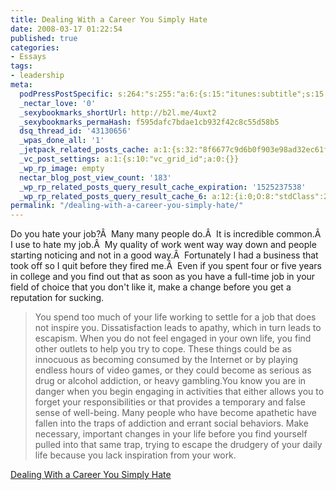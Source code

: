 ```yaml
---
title: Dealing With a Career You Simply Hate
date: 2008-03-17 01:22:54
published: true
categories:
- Essays
tags:
- leadership
meta:
  podPressPostSpecific: s:264:"s:255:"a:6:{s:15:"itunes:subtitle";s:15:"##PostExcerpt##";s:14:"itunes:summary";s:15:"##PostExcerpt##";s:15:"itunes:keywords";s:17:"##WordPressCats##";s:13:"itunes:author";s:10:"##Global##";s:15:"itunes:explicit";s:7:"Default";s:12:"itunes:block";s:7:"Default";}";";
  _nectar_love: '0'
  _sexybookmarks_shortUrl: http://b2l.me/4uxt2
  _sexybookmarks_permaHash: f595dafc7bdae1cb932f42c8c55d58b5
  dsq_thread_id: '43130656'
  _wpas_done_all: '1'
  _jetpack_related_posts_cache: a:1:{s:32:"8f6677c9d6b0f903e98ad32ec61f8deb";a:2:{s:7:"expires";i:1457628384;s:7:"payload";a:3:{i:0;a:1:{s:2:"id";i:4765;}i:1;a:1:{s:2:"id";i:2051;}i:2;a:1:{s:2:"id";i:134;}}}}
  _vc_post_settings: a:1:{s:10:"vc_grid_id";a:0:{}}
  _wp_rp_image: empty
  nectar_blog_post_view_count: '183'
  _wp_rp_related_posts_query_result_cache_expiration: '1525237538'
  _wp_rp_related_posts_query_result_cache_6: a:12:{i:0;O:8:"stdClass":2:{s:7:"post_id";s:4:"1597";s:5:"score";s:17:"56.43792688292933";}i:1;O:8:"stdClass":2:{s:7:"post_id";s:4:"4593";s:5:"score";s:18:"53.210677004910735";}i:2;O:8:"stdClass":2:{s:7:"post_id";s:4:"1110";s:5:"score";s:17:"53.10566037045349";}i:3;O:8:"stdClass":2:{s:7:"post_id";s:2:"30";s:5:"score";s:17:"49.64946945828196";}i:4;O:8:"stdClass":2:{s:7:"post_id";s:3:"872";s:5:"score";s:18:"25.349583692421586";}i:5;O:8:"stdClass":2:{s:7:"post_id";s:3:"411";s:5:"score";s:17:"24.91548491259143";}i:6;O:8:"stdClass":2:{s:7:"post_id";s:3:"710";s:5:"score";s:17:"21.72774407858762";}i:7;O:8:"stdClass":2:{s:7:"post_id";s:3:"737";s:5:"score";s:17:"20.33845812882387";}i:8;O:8:"stdClass":2:{s:7:"post_id";s:3:"370";s:5:"score";s:17:"19.66858155850091";}i:9;O:8:"stdClass":2:{s:7:"post_id";s:3:"624";s:5:"score";s:17:"19.13197727090168";}i:10;O:8:"stdClass":2:{s:7:"post_id";s:3:"673";s:5:"score";s:18:"18.108453003342902";}i:11;O:8:"stdClass":2:{s:7:"post_id";s:3:"396";s:5:"score";s:18:"16.030182399543666";}}
permalink: "/dealing-with-a-career-you-simply-hate/"
---
```

Do you hate your job?Â  Many many people do.Â  It is incredible common.Â  I use to hate my job.Â  My quality of work went way way down and people starting noticing and not in a good way.Â  Fortunately I had a business that took off so I quit before they fired me.Â  Even if you spent four or five years in college and you find out that as soon as you have a full-time job in your field of choice that you don't like it, make a change before you get a reputation for sucking.
<blockquote><p> You spend too much of your life working to settle for a job that does not inspire you. Dissatisfaction leads to apathy, which in turn leads to escapism. When you do not feel engaged in your own life, you find other outlets to help you try to cope. These things could be as innocuous as becoming consumed by the Internet or by playing endless hours of video games, or they could become as serious as drug or alcohol addiction, or heavy gambling.You know you are in danger when you begin engaging in activities that either allows you to forget your responsibilities or that provides a temporary and false sense of well-being. Many people who have become apathetic have fallen into the traps of addiction and errant social behaviors. Make necessary, important changes in your life before you find yourself pulled into that same trap, trying to escape the drudgery of your daily life because you lack inspiration from your work.</blockquote>
<p><a href="http://www.dumblittleman.com/2008/03/dealing-with-career-you-simply-hate.html" rel="nofollow">Dealing With a Career You Simply Hate</a></p>

